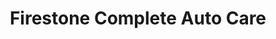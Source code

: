 ---
title: "Firestone Complete Auto Care"
url: /columbus/firestone-complete-auto-care/
shop: Autowerkstatt
---